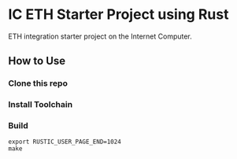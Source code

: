 # IC ETH Starter Project using Rust

ETH integration starter project on the Internet Computer.

## How to Use

### Clone this repo

### Install Toolchain

### Build

```shell
export RUSTIC_USER_PAGE_END=1024
make
```
